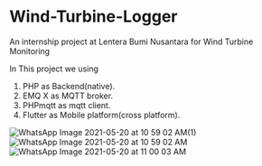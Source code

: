 # Wind-Turbine-Logger
An internship project at Lentera Bumi Nusantara for Wind Turbine  Monitoring

In This project we using 
1. PHP as Backend(native).
2. EMQ X as MQTT broker.
3. PHPmqtt as mqtt client.
4. Flutter as Mobile platform(cross platform).

![WhatsApp Image 2021-05-20 at 10 59 02 AM(1)](https://user-images.githubusercontent.com/47443345/118917520-44101800-b95b-11eb-86ef-24320f343746.jpeg)
![WhatsApp Image 2021-05-20 at 10 59 02 AM](https://user-images.githubusercontent.com/47443345/118917521-45414500-b95b-11eb-813a-b0dad4f5274d.jpeg)
![WhatsApp Image 2021-05-20 at 11 00 03 AM](https://user-images.githubusercontent.com/47443345/118917522-46727200-b95b-11eb-9f67-4cb7de10850c.jpeg)

